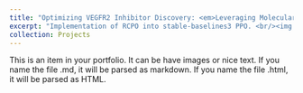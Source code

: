 ```yaml
---
title: "Optimizing VEGFR2 Inhibitor Discovery: <em>Leveraging Molecular Descriptors for Streamlined Drug Development</em>"
excerpt: "Implementation of RCPO into stable-baselines3 PPO. <br/><img src='/images/drugdiscoveryml.png'>"
collection: Projects
---
```


This is an item in your portfolio. It can be have images or nice text. If you name the file .md, it will be parsed as markdown. If you name the file .html, it will be parsed as HTML.
